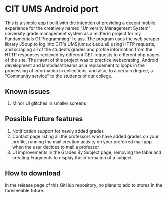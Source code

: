 # CIT UMS Android port
This is a simple app i built with the intention of providing a decent mobile experience for the creatively named \"University Management System\" university grade management system as a midterm project for my Fundamentals Of Programming II class. The program uses the web scraper library JSoup to log into CIT\'s UMS(ums.cit.edu.al) using HTTP requests, and scraping all of the students grades and profile information from the HTTP responses recieved by different GET requests to different php pages of the site. The intent of this project was to practice webscraping, Android development and lambdas/streams as a replacement to loops in the processing of information in collections, and also, to a certain degree, a \"Community service\" to the students of our college.

## Known issues
1. Minor UI glitches in smaller screens

## Possible Future features
1. Notification support for newly added grades
2. Contact page listing all the professors who have added grades on your profile, running the mail creation activity on your preferred mail app when the user decides to mail a professor
3. UI improvements in the Grades By Subject page, removing the table and creating Fragments to display the information of a subject.

## How to download
In the release page of this GitHub repository, no plans to add to stores in the foreseeable future.